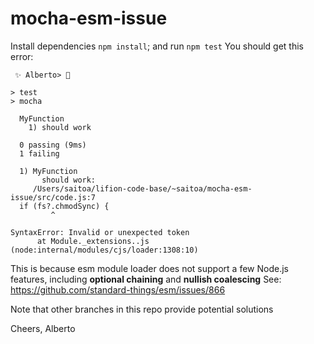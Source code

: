 # mocha-esm-issue

Install dependencies `npm install`; and run `npm test` You should get this error:
```
 ✨ Alberto> 

> test
> mocha

  MyFunction
    1) should work

  0 passing (9ms)
  1 failing

  1) MyFunction
       should work:
     /Users/saitoa/lifion-code-base/~saitoa/mocha-esm-issue/src/code.js:7
  if (fs?.chmodSync) {
         ^

SyntaxError: Invalid or unexpected token
      at Module._extensions..js (node:internal/modules/cjs/loader:1308:10)

```

This is because esm module loader does not support a few Node.js features, including __optional chaining__ and __nullish coalescing__
See: https://github.com/standard-things/esm/issues/866

Note that other branches in this repo provide potential solutions


Cheers,
Alberto
